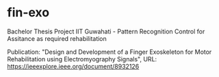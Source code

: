 # fin-exo
Bachelor Thesis Project IIT Guwahati - Pattern Recognition Control for Assitance as required rehabilitation

Publication: "Design and Development of a Finger Exoskeleton for Motor Rehabilitation using Electromyography Signals", URL: https://ieeexplore.ieee.org/document/8932126
